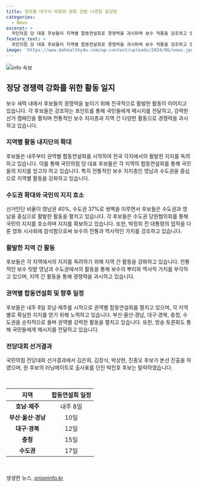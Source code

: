 ```yaml
---
title: 원희룡 대구서 박정희 영화 관람 나경원 윤상현
categories:
  - News
excerpt: >
  국민의힘 당 대표 후보들이 지역별 합동연설회로 경쟁력을 과시하며 보수 적통을 강조하고 있다. 원희룡 후보는 전통 텃밭 영남과 수도권을 중심으로 활동하며, 나경원·윤상현 후보들도 당원 간담회와 행보를 전개하고 있다. 후보들은 내주부터 권역별 합동연설회를 시작하여 국민들의 관심을 모으고 있으며, 전당대회 선거인단 비율을 토대로 지역별 표심을 공략하고 있다. 국민의힘 전당대회 선거관리위원회는 청년 최고위원 예비 경선 결과를 발표하며 러닝메이트로 출사표를 던진 후보들의 도전이 예고되고 있다.
feature_text: >
  국민의힘 당 대표 후보들이 지역별 합동연설회로 경쟁력을 과시하며 보수 적통을 강조하고 있다. 원희룡 후보는 전통 텃밭 영남과 수도권을 중심으로 활동하며, 나경원·윤상현 후보들도 당원 간담회와 행보를 전개하고 있다. 후보들은 내주부터 권역별 합동연설회를 시작하여 국민들의 관심을 모으고 있으며, 전당대회 선거인단 비율을 토대로 지역별 표심을 공략하고 있다. 국민의힘 전당대회 선거관리위원회는 청년 최고위원 예비 경선 결과를 발표하며 러닝메이트로 출사표를 던진 후보들의 도전이 예고되고 있다.
image: 'https://www.behealthy4u.com/wp-content/uploads/2024/06/news.jpg'
---
```


<p><img src="https://www.behealthy4u.com/wp-content/uploads/2024/06/news.jpg" alt="info 속보" /></p>

<h2 data-ke-size="size26">정당 경쟁력 강화를 위한 활동 일지</h2>

<p data-ke-size="size16">보수 세력 내에서 후보들의 경쟁력을 높이기 위해 전국적으로 활발한 활동이 이어지고 있습니다. 각 후보들은 강조하는 포인트를 통해 국민들에게 메시지를 전달하고, 강력한 선거 캠페인을 펼치며 전통적인 보수 지지층과 지역 간 다양한 활동으로 경쟁력을 과시하고 있습니다.</p>

<h3 data-ke-size="size24">지역별 활동 내지단의 확대</h3>

<p data-ke-size="size16">후보들은 내주부터 권역별 합동연설회를 시작하여 전국 각지에서의 활발한 지지를 독려하고 있습니다. 이를 통해 국민의힘 당 대표 후보들은 각 지역의 합동연설회를 통해 국민들의 지지를 얻고자 하고 있습니다. 특히 전통적인 보수 지지층인 영남과 수도권을 중심으로 지역별 활동을 강화하고 있습니다.</p>

<h3 data-ke-size="size24">수도권 확대와 국민의 지지 호소</h3>

<p data-ke-size="size16">선거인단 비율이 영남권 40%, 수도권 37%로 쌍벽을 이루면서 후보들은 수도권과 영남을 중심으로 활발한 활동을 펼치고 있습니다. 각 후보들은 수도권 당원협의회를 통해 국민의 지지를 호소하며 지지를 확보하고 있습니다. 또한, 박정희 전 대통령의 업적을 다룬 영화 시사회에 참석함으로써 보수의 전통과 역사적인 가치를 강조하고 있습니다.</p>

<h3 data-ke-size="size24">활발한 지역 간 활동</h3>

<p data-ke-size="size16">후보들은 각 지역에서의 지지를 독려하기 위해 지역 간 활동을 강화하고 있습니다. 전통적인 보수 텃밭 영남과 수도권에서의 활동을 통해 보수의 뿌리와 역사적 가치를 부각하고 있으며, 지역 간 활동을 통해 경쟁력을 과시하고 있습니다.</p>

<h3 data-ke-size="size24">권역별 합동연설회 및 향후 일정</h3>

<p data-ke-size="size16">후보들은 내주 8일 호남·제주를 시작으로 권역별 합동연설회를 펼치고 있으며, 각 지역별로 확실한 지지를 얻기 위해 노력하고 있습니다. 부산·울산·경남, 대구·경북, 충청, 수도권을 순차적으로 돌며 권역별 강력한 활동을 펼치고 있습니다. 또한, 방송 토론회도 통해 국민들에게 메시지를 전달하고 있습니다.</p>

<h3 data-ke-size="size24">전당대회 선거결과</h3>

<p data-ke-size="size16">국민의힘 전당대회 선거결과에서 김은희, 김정식, 박상현, 진종오 후보가 본선 진출을 하였으며, 원 후보의 러닝메이트로 출사표를 던진 박진호 후보는 탈락하였습니다.</p>

<p data-ke-size="size16">&nbsp;</p>

<table>
    <thead>
        <tr>
            <th style="text-align: center;">지역</th>
            <th style="text-align: center;">합동연설회 일정</th>
        </tr>
    </thead>
    <tbody>
        <tr>
            <td style="text-align: center;"><b>호남·제주</b></td>
            <td style="text-align: center;">내주 8일</td>
        </tr>
        <tr>
            <td style="text-align: center;"><b>부산·울산·경남</b></td>
            <td style="text-align: center;">10일</td>
        </tr>
        <tr>
            <td style="text-align: center;"><b>대구·경북</b></td>
            <td style="text-align: center;">12일</td>
        </tr>
        <tr>
            <td style="text-align: center;"><b>충청</b></td>
            <td style="text-align: center;">15일</td>
        </tr>
        <tr>
            <td style="text-align: center;"><b>수도권</b></td>
            <td style="text-align: center;">17일</td>
        </tr>
    </tbody>
</table>

<p data-ke-size="size16">&nbsp;</p>
생생한 뉴스, <a href="https://onioninfo.kr" rel="dofollow">onioninfo.kr</a>


